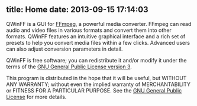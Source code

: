 title: Home
date: 2013-09-15 17:14:03
---

QWinFF is a GUI for [FFmpeg](http://ffmpeg.org), a powerful media converter. FFmpeg can read audio and video files in various formats and convert them into other formats. QWinFF features an intuitive graphical interface and a rich set of presets to help you convert media files within a few clicks. Advanced users can also adjust conversion parameters in detail.

QWinFF is free software; you can redistribute it and/or modify it under the terms of the [GNU General Public License version 3](http://www.gnu.org/licenses/gpl.html).

This program is distributed in the hope that it will be useful, but WITHOUT ANY WARRANTY; without even the implied warranty of
MERCHANTABILITY or FITNESS FOR A PARTICULAR PURPOSE. See the [GNU General Public License](http://www.gnu.org/licenses/gpl.html) for more details.

